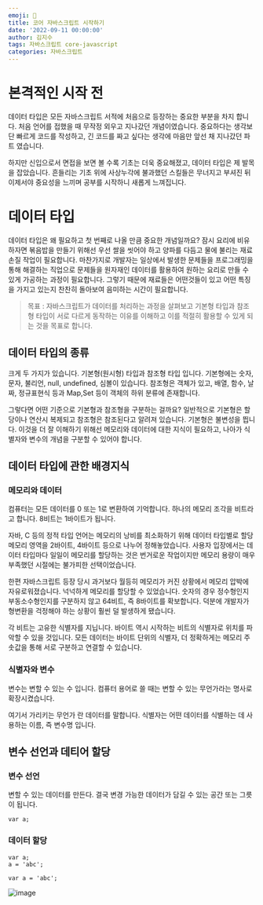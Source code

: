 ```yaml
---
emoji: 🔮
title: 코어 자바스크립트 시작하기
date: '2022-09-11 00:00:00'
author: 김지수
tags: 자바스크립트 core-javascript
categories: 자바스크립트
---
```


# 본격적인 시작 전

데이터 타입은 모든 자바스크립트 서적에 처음으로 등장하는 중요한 부분을 차지 합니다. 처음 언어를 접했을 때 무작정 외우고 지나갔던 개념이였습니다. 중요하다는 생각보단 빠르게 코드를 작성하고, 긴 코드를 짜고 싶다는 생각에 마음만 앞선 채 지나갔던 파트 였습니다. 

하지만 신입으로서 면접을 보면 볼 수록 기초는 더욱 중요해졌고, 데이터 타입은 제 발목을 잡았습니다. 흔들리는 기초 위에 사상누각에 불과했던 스킬들은 무너지고 부셔진 뒤 이제서야 중요성을 느끼며 공부를 시작하니 새롭게 느껴집니다.

# 데이터 타입
데이터 타입은 왜 필요하고 첫 번째로 나올 만큼 중요한 개념일까요?
잠시 요리에 비유하자면 볶음밥을 만들기 위해선 우선 쌀을 씻어야 하고 양파를 다듬고 물에 불리는 재료 손질 작업이 필요합니다. 마찬가지로 개발자는 일상에서 발생한 문제들을 프로그래밍을 통해 해결하는 직업으로 문제들을 원자재인 데이터를 활용하여 원하는 요리로 만들 수 있게 가공하는 과정이 필요합니다. 그렇기 때문에 재료들은 어떤것들이 있고 어떤 특징을 가지고 있는지 찬찬히 돌아보여 음미하는 시간이 필요합니다.

>목표 : 자바스크립트가 데이터를 처리하는 과정을 살펴보고 기본형 타입과 참조형 타입이 서로 다르게 동작하는 이유를 이해하고 이를 적절히 활용할 수 있게 되는 것을 목표로 합니다.

## 데이터 타입의 종류
크게 두 가지가 있습니다. 기본형(원시형) 타입과 참조형 타입 입니다.
기본형에는 숫자, 문자, 불리언, null, undefined, 심볼이 있습니다.
참조형은 객체가 있고, 배열, 함수, 날짜, 정규표현식 등과 Map,Set 등이 객체의 하위 분류에 존재합니다.

그렇다면 어떤 기준으로 기본형과 참조형을 구분하는 걸까요?
일반적으로 기본형은 할당이나 연산시 복제되고 참조형은 참조된다고 알려져 있습니다.
기본형은 불변성을 띕니다. 이것을 더 잘 이해하기 위해선 메모리와 데이터에 대한 지식이 필요하고, 나아가 식별자와 변수의 개념을 구분할 수 있어야 합니다. 

## 데이터 타입에 관한 배경지식
### 메모리와 데이터
컴퓨터는 모든 데이터를 0 또는 1로 변환하여 기억합니다. 하나의 메모리 조각을 비트라고 합니다. 8비트는 1바이트가 됩니다. 

자바, C 등의 정적 타입 언어는 메모리의 낭비를 최소화하기 위해 데이터 타입별로 할당 메모리 영역을 2바이트, 4바이트 등으로 나누어 정해놓았습니다. 사용자 입장에서는 데이터 타입마다 일일이 메모리를 할당하는 것은 번거로운 작업이지만 메모리 용량이 매우 부족했던 시절에는 불가피한 선택이었습니다.

한편 자바스크립트 등장 당시 과거보다 월등히 메모리가 커진 상황에서 메모리 압박에 자유로워졌습니다. 넉넉하게 메모리를 할당할 수 있었습니다. 숫자의 경우 정수형인지 부동소수형인지를 구분하지 않고 64비트, 즉 8바이트를 확보합니다. 덕분에 개발자가 형변환을 걱정해야 하는 상황이 훨씬 덜 발생하게 됐습니다.

각 비트는 고유한 식별자를 지닙니다. 바이트 역시 시작하는 비트의 식별자로 위치를 파악할 수 있을 것입니다. 모든 데이터는 바이트 단위의 식별자, 더 정확하게는 메모리 주솟값을 통해 서로 구분하고 연결할 수 있습니다.

### 식별자와 변수
변수는 변할 수 있는 수 입니다. 컴퓨터 용어로 쓸 때는 변할 수 있는 무언가라는 명사로 확장시켰습니다.

여기서 가리키는 무언가 란 데이터를 말합니다. 식별자는 어떤 데이터를 식별하는 데 사용하는 이름, 즉 변수명 입니다.

## 변수 선언과 데티어 할당
### 변수 선언 
변할 수 있는 데이터를 만든다. 결국 변경 가능한 데이터가 담길 수 있는 공간 또는 그릇이 됩니다.
```
var a;
```

### 데이터 할당
```
var a;
a = 'abc';

var a = 'abc';
```

![image](https://user-images.githubusercontent.com/85912592/191025763-5e43dd2e-dbf9-4578-9ea0-8745090f6453.png)